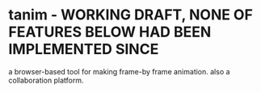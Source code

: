 # tanim - WORKING DRAFT, NONE OF FEATURES BELOW HAD BEEN IMPLEMENTED SINCE

a browser-based tool for making frame-by frame animation. also a collaboration platform.
